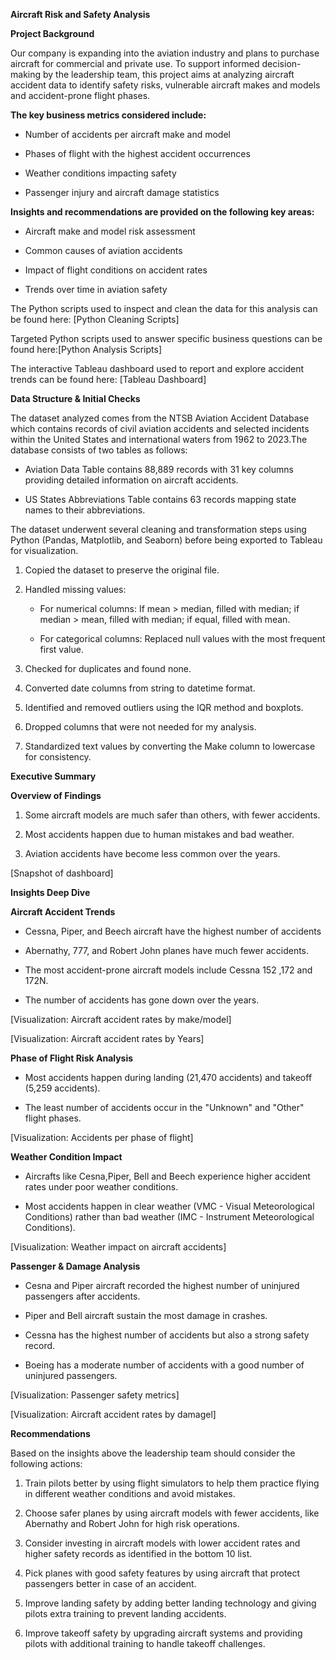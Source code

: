 **Aircraft Risk and Safety Analysis**



**Project Background**

Our company is expanding into the aviation industry and plans to purchase aircraft for commercial and private use. To support informed decision-making by the leadership team, this project aims at analyzing aircraft accident data to identify safety risks, vulnerable aircraft makes and models and accident-prone flight phases.


**The key business metrics considered include:**

- Number of accidents per aircraft make and model

- Phases of flight with the highest accident occurrences

- Weather conditions impacting safety

- Passenger injury and aircraft damage statistics


**Insights and recommendations are provided on the following key areas:**

- Aircraft make and model risk assessment

- Common causes of aviation accidents

- Impact of flight conditions on accident rates

- Trends over time in aviation safety


The Python scripts used to inspect and clean the data for this analysis can be found here: [Python Cleaning Scripts]

Targeted Python scripts used to answer specific business questions can be found here:[Python Analysis Scripts]

The interactive Tableau dashboard used to report and explore accident trends can be found here: [Tableau Dashboard]




**Data Structure & Initial Checks**

The dataset analyzed comes from the NTSB Aviation Accident Database  which contains records of civil aviation accidents and selected incidents within the United States and international waters from 1962 to 2023.The database consists of two tables as follows:

- Aviation Data Table contains 88,889 records with 31 key columns providing detailed information on aircraft accidents.


- US States Abbreviations Table contains 63 records mapping state names to their abbreviations.


The dataset underwent several cleaning and transformation steps using Python (Pandas, Matplotlib, and Seaborn) before being exported to Tableau for visualization.

1. Copied the dataset to preserve the original file.

2. Handled missing values:

    - For numerical columns: If mean > median, filled with median; if median > mean, filled with median; if equal, filled with mean.

    - For categorical columns: Replaced null values with the most frequent first value.

3. Checked for duplicates and found none.

4. Converted date columns from string to datetime format.

5. Identified and removed outliers using the IQR method and boxplots.

6. Dropped columns that were not needed for my analysis.

6. Standardized text values by converting the Make column to lowercase for consistency.




**Executive Summary**

**Overview of Findings**

1. Some aircraft models are much safer than others, with fewer accidents.

2. Most accidents happen due to human mistakes and bad weather.

3. Aviation accidents have become less common over the years.


[Snapshot of dashboard]




**Insights Deep Dive**

**Aircraft Accident Trends**

- Cessna, Piper, and Beech aircraft have the highest number of accidents 

- Abernathy, 777, and Robert John planes have much fewer accidents.

- The most accident-prone aircraft models include Cessna 152 ,172 and 172N.

- The number of accidents has gone down over the years.


[Visualization: Aircraft accident rates by make/model]

[Visualization: Aircraft accident rates by Years]


**Phase of Flight Risk Analysis**

- Most accidents happen during landing (21,470 accidents) and takeoff (5,259 accidents).

- The least number of accidents occur in the "Unknown" and "Other" flight phases.




[Visualization: Accidents per phase of flight]



**Weather Condition Impact**

- Aircrafts like Cesna,Piper, Bell and  Beech experience higher accident rates under poor weather conditions.

- Most accidents happen in clear weather (VMC - Visual Meteorological Conditions) rather than bad weather (IMC - Instrument Meteorological Conditions).


[Visualization: Weather impact on aircraft accidents]



**Passenger & Damage Analysis**

- Cesna and Piper aircraft recorded the highest number of uninjured passengers after accidents.

- Piper and Bell aircraft sustain the most damage in crashes.

- Cessna has the highest number of accidents but also a strong safety record.

- Boeing has a moderate number of accidents with a good number of uninjured passengers.


[Visualization: Passenger safety metrics]

[Visualization: Aircraft accident rates by damagel]





**Recommendations**


Based on the insights above the leadership team should consider the following actions:

1.  Train pilots better by using flight simulators to help them practice flying in different weather conditions and avoid mistakes.

2.  Choose safer planes by using aircraft models with fewer accidents, like Abernathy and Robert John for high risk operations.

3. Consider investing in aircraft models with lower accident rates and higher safety records  as identified in the bottom 10 list.

4. Pick planes with good safety features by using aircraft that protect passengers better in case of an accident.

5. Improve landing  safety by adding better landing technology and giving pilots extra training to prevent landing accidents.

6. Improve takeoff safety by upgrading aircraft systems and providing pilots with additional training to handle takeoff challenges.






